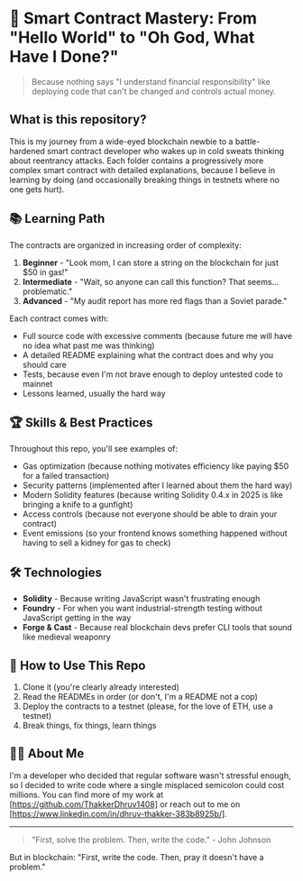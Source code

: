 # 🚀 Smart Contract Mastery: From "Hello World" to "Oh God, What Have I Done?" 

> Because nothing says "I understand financial responsibility" like deploying code that can't be changed and controls actual money.

## What is this repository?
This is my journey from a wide-eyed blockchain newbie to a battle-hardened smart contract developer who wakes up in cold sweats thinking about reentrancy attacks. Each folder contains a progressively more complex smart contract with detailed explanations, because I believe in learning by doing (and occasionally breaking things in testnets where no one gets hurt).

## 📚 Learning Path

The contracts are organized in increasing order of complexity:

1. **Beginner** - "Look mom, I can store a string on the blockchain for just $50 in gas!"
2. **Intermediate** - "Wait, so anyone can call this function? That seems... problematic."
3. **Advanced** - "My audit report has more red flags than a Soviet parade."

Each contract comes with:
- Full source code with excessive comments (because future me will have no idea what past me was thinking)
- A detailed README explaining what the contract does and why you should care
- Tests, because even I'm not brave enough to deploy untested code to mainnet
- Lessons learned, usually the hard way

## 🏆 Skills & Best Practices

Throughout this repo, you'll see examples of:

- Gas optimization (because nothing motivates efficiency like paying $50 for a failed transaction)
- Security patterns (implemented after I learned about them the hard way)
- Modern Solidity features (because writing Solidity 0.4.x in 2025 is like bringing a knife to a gunfight)
- Access controls (because not everyone should be able to drain your contract)
- Event emissions (so your frontend knows something happened without having to sell a kidney for gas to check)

## 🛠️ Technologies

- **Solidity** - Because writing JavaScript wasn't frustrating enough
- **Foundry** - For when you want industrial-strength testing without JavaScript getting in the way
- **Forge & Cast** - Because real blockchain devs prefer CLI tools that sound like medieval weaponry
## 🧪 How to Use This Repo

1. Clone it (you're clearly already interested)
2. Read the READMEs in order (or don't, I'm a README not a cop)
3. Deploy the contracts to a testnet (please, for the love of ETH, use a testnet)
4. Break things, fix things, learn things

## 👨‍💻 About Me

I'm a developer who decided that regular software wasn't stressful enough, so I decided to write code where a single misplaced semicolon could cost millions. You can find more of my work at [https://github.com/ThakkerDhruv1408] or reach out to me on [https://www.linkedin.com/in/dhruv-thakker-383b8925b/].

---

> "First, solve the problem. Then, write the code." - John Johnson

But in blockchain: "First, write the code. Then, pray it doesn't have a problem."